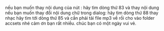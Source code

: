nếu bạn muốn thay nội dung của nút : hãy tìm dòng thứ 83 và thay nội dung
nếu bạn muốn thay đổi nội dung chữ trong dialog: hãy tìm dòng thứ 88 
thay nhạc hãy tìm tới dòng thứ 85 và cần phải tải file mp3 về rồi cho vào folder accsets nhé
cảm ơn bạn rất nhiều. chúc bạn có một ngày vui vẻ.
